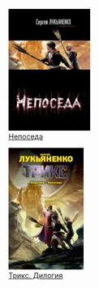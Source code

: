 ![](Непоседа.jpg)  
[Непоседа](Непоседа)

![](Трикс.%20Дилогия.jpg)  
[Трикс. Дилогия](Трикс.%20Дилогия)
